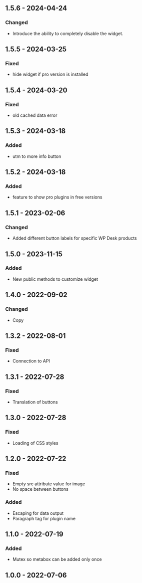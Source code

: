## 1.5.6 - 2024-04-24
### Changed
- Introduce the ability to completely disable the widget.

## 1.5.5 - 2024-03-25
### Fixed
- hide widget if pro version is installed

## 1.5.4 - 2024-03-20
### Fixed
- old cached data error

## 1.5.3 - 2024-03-18
### Added
- utm to more info button

## 1.5.2 - 2024-03-18
### Added
- feature to show pro plugins in free versions

## 1.5.1 - 2023-02-06
### Changed
- Added different button labels for specific WP Desk products

## 1.5.0 - 2023-11-15
### Added
- New public methods to customize widget 

## 1.4.0 - 2022-09-02
### Changed
- Copy

## 1.3.2 - 2022-08-01
### Fixed
- Connection to API

## 1.3.1 - 2022-07-28
### Fixed
- Translation of buttons

## 1.3.0 - 2022-07-28
### Fixed
- Loading of CSS styles

## 1.2.0 - 2022-07-22
### Fixed
- Empty src attribute value for image
- No space between buttons
### Added
- Escaping for data output
- Paragraph tag for plugin name

## 1.1.0 - 2022-07-19
### Added
- Mutex so metabox can be added only once

## 1.0.0 - 2022-07-06
